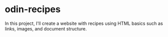 # odin-recipes

In this project, I'll create a website with recipes using HTML basics
such as links, images, and document structure.
